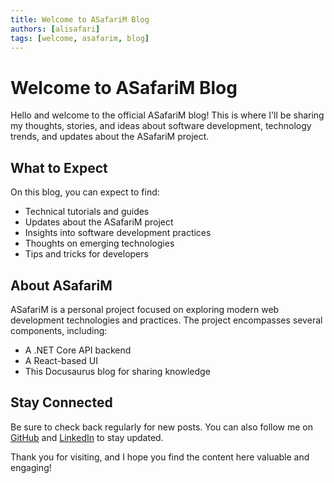 ```yaml
---
title: Welcome to ASafariM Blog
authors: [alisafari]
tags: [welcome, asafarim, blog]
---
```


# Welcome to ASafariM Blog

Hello and welcome to the official ASafariM blog! This is where I'll be sharing my thoughts, stories, and ideas about software development, technology trends, and updates about the ASafariM project.

<!-- truncate -->

## What to Expect

On this blog, you can expect to find:

- Technical tutorials and guides
- Updates about the ASafariM project
- Insights into software development practices
- Thoughts on emerging technologies
- Tips and tricks for developers

## About ASafariM

ASafariM is a personal project focused on exploring modern web development technologies and practices. The project encompasses several components, including:

- A .NET Core API backend
- A React-based UI
- This Docusaurus blog for sharing knowledge

## Stay Connected

Be sure to check back regularly for new posts. You can also follow me on [GitHub](https://github.com/AliSafari-IT) and [LinkedIn](https://linkedin.com/in/alisafari-it) to stay updated.

Thank you for visiting, and I hope you find the content here valuable and engaging!
